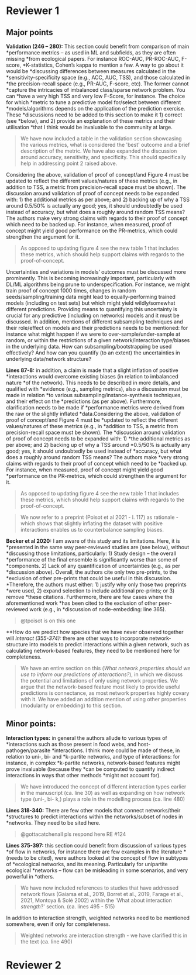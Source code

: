 # Reviewer 1

## Major points

**Validation (246 – 280):** This section could benefit from comparison of main
*performance metrics – as used in ML and  subfields, as they are often missing
*from ecological papers. For instance ROC-AUC, PR-ROC-AUC,  F-score,
*K-statistics, Cohen’s kappa to mention a few. A way to go about it would be
*discussing  differences between measures calculated in the
*sensitivity-specificity space (e.g., ACC, AUC, TSS),  and those calculated in
*the precision-recall space (e.g., PR-AUC, F-score, etc). The former  cannot
*capture the intricacies of imbalanced class/sparse network problem. You can
*have a  very high TSS and very low F-Score, for instance. The choice for which
*metric to tune a  predictive model for/select between different
*models/algorithms depends on the application  of the prediction exercise. These
*discussions need to be added to this section to make it  1) correct (see
*below), and  2) provide an explanation of these metrics and their utilisation
*that I think would be invaluable to the community at large.

> We have now included a table in the validation section showcasing the various
> metrics, what is considered the 'best' outcome and a brief description of the
> metric. We have also expanded the discussion around accuracy, sensitivity, and
> specificity. This should specifically help in addressing point 2 raised above.

Considering the above, validation of proof of concept/and Figure 4 must be
updated to reflect the different values/natures of these metrics (e.g., in
addition to TSS, a metric from precision-recall space must be shown). The
discussion around validation of proof of concept needs to be expanded with: 1)
the additional metrics as per above; and 2) backing up of why a TSS around
0.5/50% is actually any good; yes, it should undoubtedly be used instead of
accuracy, but what does a roughly around random TSS means? The authors make very
strong claims with regards to their proof of concept which need to be backed up.
For instance, when measured, proof of concept might yield good performance on
the PR-metrics, which could strengthen the argument for it.

> As opposed to updating figure 4 see the new table 1 that includes these
> metrics, which should help support claims with regards to the
> proof-of-concept.

Uncertainties and variations in models’ outcomes must be discussed more
prominently. This is becoming increasingly important, particularly with DL/ML
algorithms being prune to underspecification. For instance, we might train proof
of concept 1000 times, changes in random seeds/sampling/training data might lead
to equally-performing trained models (including on test sets) but which might
yield wildly/somewhat different predictions. Providing means to quantifying this
uncertainty is crucial for any predictive (including on networks) models and it
must be discussed. In addition, mentions of different subsampling techniques and
their role/effect on models and their predictions needs to be mentioned: for
instance what might happen if we were to over-sample/under-sample at random, or
within the restrictions of a given network/interaction type/biases in the
underlying data. How can subsampling/bootstrapping be used effectively? And how
can you quantify (to an extent) the uncertainties in underlying data/network
structure?

**Lines 87-8:** in addition, a claim is made that a slight inflation of positive
*interactions would overcome existing biases (in relation to imbalanced nature
*of the network). This needs to be described in more details, and qualified with
*evidence (e.g., sampling metrics), also a discussion must be made in relation
*to various subsampling/instance-synthesis techniques, and their effect on the
*predictions (as per above). Furthermore, clarification needs to be made if
*performance metrics were derived from the raw or the slightly inflated
*data.Considering the above, validation of proof of concept/and Figure 4 must be
*updated to reflect the different values/natures of these metrics (e.g., in
*addition to TSS, a metric from precision-recall space must be shown). The
*discussion around validation of proof of concept needs to be expanded with: 1)
*the additional metrics as per above; and 2) backing up of why a TSS around
*0.5/50% is actually any good; yes, it should undoubtedly be used instead of
*accuracy, but what does a roughly around random TSS means? The authors make
*very strong claims with regards to their proof of concept which need to be
*backed up. For instance, when measured, proof of concept might yield good
*performance on the PR-metrics, which could strengthen the argument for it.

> As opposed to updating figure 4 see the new table 1 that includes these
> metrics, which should help support claims with regards to the
> proof-of-concept.

> We now refer to a preprint (Poisot et al 2021 - l. 117) as rationale - which
> shows that slightly inflating the dataset with positive interactions enables
> us to counterbalance sampling biases.

**Becker et al 2020:** I am aware of this study and its limitations. Here, it is
*presented in the same way peer-reviewed studies are (see below), without
*discussing those limitations, particularly: 1) Study design – the overall
*performance of the final ensemble is significantly worse than some of
*components. 2) Lack of any quantification of uncertainties (e.g., as per
*discussion above). Overall, the authors cite only two pre-prints, to the
*exclusion of other pre-prints that could be useful in this discussion.
*Therefore, the authors must either: 1) justify why only those two preprints
*were used, 2) expand selection to include additional pre-prints; or 3) remove
*these citations. Furthermore, there are few cases where the aforementioned work
*has been cited to the exclusion of other peer-reviewed work (e.g., in
*discussion of node-embedding: line 365).

> @tpoisot is on this one

**How do we predict how species that we have never observed together will
*interact (355-374):* there are other ways to incorporate network-structure
into models to predict interactions within a given network, such as calculating
network-based features, they need to be mentioned here for completeness.

> We have an entire section on this (_What network properties should we use to
> inform our predictions of interactions?_), in which we discuss the potential
> and limitations of only using network properties. We argue that the
> network-based feature most likely to provide useful predictions is
> connectance, as most network properties highly covary with it. We have added
> an addition mention of using other properties (modularity or embedding) to
> this section.

## Minor points:

**Interaction types:** in general the authors allude to various types of
*interactions such as those present in food webs, and host-pathogen/parasite
*interactions. I think more could be made of these, in relation to uni-, bi- and
*k-partite networks, and type of interactions: for instance, in complex
*k-partite networks, network-based features might prove invaluable (because they
*can be computed to quantify indirect interactions in ways that other methods
*might not account for).

> We have introduced the concept of different interaction types earlier in the
> manuscript (ca. line 30) as well as   expanding on how network type (uni-, bi-
> k,) plays a role in the modelling process (ca. line 480)

**Lines 318-340:** There are few other models that connect networks/their
*structures to predict interactions within the networks/subset of nodes in
*networks. They need to be sited here.

> @gottacatchenall pls respond here RE #124

**Lines 375-397:** this section could benefit from discussion of various types
*of flow in networks, for instance there are few examples in the literature
*(needs to be cited), were authors looked at the concept of flow in subtypes of
*ecological networks, and its meaning. Particularly for unipartite ecological
*networks – flow can be misleading in some scenarios, and very powerful in
*others.

> We have now included references to studies that have addressed network flows
> (Gaiarsa et al., 2019, Borret et al., 2019, Farage et al., 2021, Montoya &
> Solé 2002) within the 'What about interaction _strength_?' section. (ca. lines
> 495 - 515)

In addition to interaction strength, weighted networks need to be mentioned
somewhere, even if only for completeness.

> Weighted networks are interaction strength - we have clarified this in the
> text (ca. line 490)

# Reviewer 2
